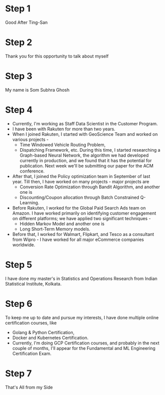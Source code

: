 # Step 1
Good After Ting-San

# Step 2
Thank you for this opportunity to talk about myself

# Step 3
My name is Som Subhra Ghosh

# Step 4
- Currently, I'm working as Staff Data Scientist in the Customer Program. 
- I have been with Rakuten for more than two years. 
- When I joined Rakuten, I started with GeoScience Team and worked on various projects - 
	- Time Windowed Vehicle Routing Problem, 
	- Dispatching Framework, etc. 
During this time, I started researching a Graph-based Neural Network, the algorithm we had developed currently in production, and we found that it has the potential for publication. Next week we'll be submitting our paper for the ACM conference.
- After that, I joined the Policy optimization team in September of last year. Till then, I have worked on many projects - major projects are 
	- Conversion Rate Optimization through Bandit Algorithm, and another one is
	- Discounting/Coupon allocation through Batch Constrained Q-Learning. 
- Before Rakuten, I worked for the Global Paid Search Ads team on Amazon. I have worked primarily on identifying customer engagement on different platforms; we have applied two significant techniques - 
	- Hidden Markov Model and another one is
	- Long Short-Term Memory models. 
- Before that, I worked for Walmart, Flipkart, and Tesco as a consultant from Wipro - I have worked for all major eCommerce companies worldwide.

# Step 5
I have done my master's in Statistics and Operations Research from Indian Statistical Institute, Kolkata. 

# Step 6
To keep me up to date and pursue my interests, I have done multiple online certification courses, like 
- Golang & Python Certification, 
- Docker and Kubernetes Certification. 
- Currently, I'm doing GCP Certification courses, and probably in the next couple of months, I'll appear for the Fundamental and ML Engineering Certification Exam.

# Step 7
That's All from my Side